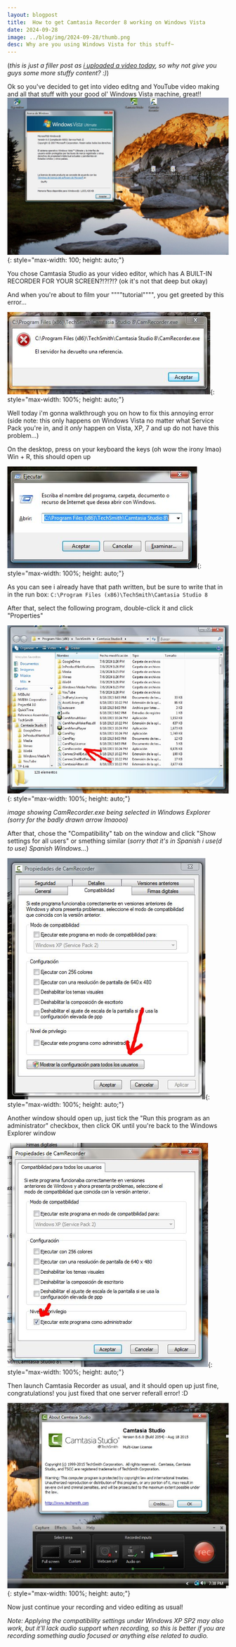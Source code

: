 ```yaml
---
layout: blogpost
title:  How to get Camtasia Recorder 8 working on Windows Vista
date: 2024-09-28
image: ../blog/img/2024-09-28/thumb.png
desc: Why are you using Windows Vista for this stuff~
---
```


(*this is just a filler post as [i uploaded a video today](<https://youtube.com/AzWtlbS2qJM>), so why not give you guys some more stuffy content? :)*)

Ok so you've decided to get into video editng and YouTube video making and all that stuff with your good ol' Windows Vista machine, great!!
![](/blog/img/2024-09-28/camrec8%201.JPG){: style="max-width: 100; height: auto;"}

You chose Camtasia Studio as your video editor, which has A BUILT-IN RECORDER FOR YOUR SCREEN?!?!?!?
(ok it's not that deep but okay)

And when you're about to film your """"tutorial"""", you get greeted by this error...

![](/blog/img/2024-09-28/camrec8%202.JPG){: style="max-width: 100%; height: auto;"}

Well today i'm gonna walkthrough you on how to fix this annoying error (side note: this only happens on Windows Vista no matter what Service Pack you're in, and it *only* happen on Vista, XP, 7 and up do not have this problem...)

On the desktop, press on your keyboard the keys (oh wow the irony lmao) Win + R, this should open up

![](/blog/img/2024-09-28/camrec8%203.JPG){: style="max-width: 100%; height: auto;"}

As you can see i already have that path written, but be sure to write that in in the run box: ``C:\Program Files (x86)\TechSmith\Camtasia Studio 8``

After that, select the following program, double-click it and click "Properties"

![](/blog/img/2024-09-28/camrec8%204.JPG){: style="max-width: 100%; height: auto;"}

*image showing CamRecorder.exe being selected in Windows Explorer (sorry for the badly drawn arrow lmaooo)*

After that, chose the "Compatibility" tab on the window and click "Show settings for all users" or smething similar (*sorry that it's in Spanish i use(d to use) Spanish Windows...*)

![](/blog/img/2024-09-28/camrec8%205.JPG){: style="max-width: 100%; height: auto;"}

Another window should open up, just tick the "Run this program as an administrator" checkbox, then click OK until you're back to the Windows Explorer window

![](/blog/img/2024-09-28/camrec8%206.JPG){: style="max-width: 100%; height: auto;"}

Then launch Camtasia Recorder as usual, and it should open up just fine, congratulations! you just fixed that one server referall error! :D

![](/blog/img/2024-09-28/camrec8%207.JPG){: style="max-width: 100%; height: auto;"}

Now just continue your recording and video editing as usual!

*Note: Applying the compatibility settings under Windows XP SP2 may also work, but it'll lack audio support when recording, so this is better if you are recording something audio focused or anything else related to audio.*

